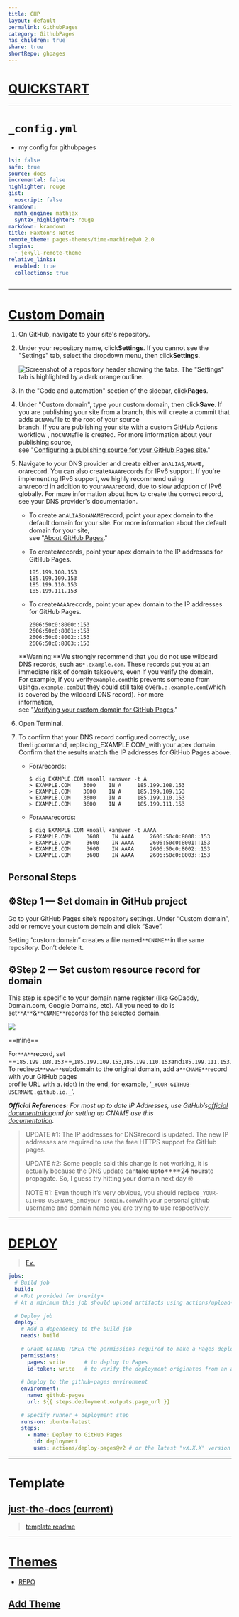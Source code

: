 ```yaml
---  
title: GHP  
layout: default  
permalink: GithubPages  
category: GithubPages  
has_children: true  
share: true    
shortRepo: ghpages       
---  
```

  
# [QUICKSTART](https://docs.github.com/en/pages/quickstart)  
  
___    
  
# `_config.yml`  
  
- my config for githubpages  
  
```yml    
lsi: false  
safe: true  
source: docs  
incremental: false  
highlighter: rouge  
gist:  
  noscript: false  
kramdown:  
  math_engine: mathjax  
  syntax_highlighter: rouge  
markdown: kramdown  
title: Paxton's Notes  
remote_theme: pages-themes/time-machine@v0.2.0  
plugins:  
  - jekyll-remote-theme  
relative_links:  
  enabled: true  
  collections: true  
  
```    
  
    
---    
  
# [Custom Domain](https://docs.github.com/en/pages/configuring-a-custom-domain-for-your-github-pages-site)  
  
1. On GitHub, navigate to your site's repository.  
  
2. Under your repository name, click**Settings**. If you cannot see the "Settings" tab, select the dropdown menu, then click**Settings**.  
  
   ![Screenshot of a repository header showing the tabs. The "Settings" tab is highlighted by a dark orange outline.](https://docs.github.com/assets/cb-28266/images/help/repository/repo-actions-settings.png)  
  
3. In the "Code and automation" section of the sidebar, click**Pages**.  
  
4. Under "Custom domain", type your custom domain, then click**Save**. If you are publishing your site from a branch, this will create a commit that adds a`CNAME`file to the root of your source  
   branch. If you are publishing your site with a custom GitHub Actions workflow , no`CNAME`file is created. For more information about your publishing source,  
   see "[Configuring a publishing source for your GitHub Pages site](https://docs.github.com/en/pages/getting-started-with-github-pages/configuring-a-publishing-source-for-your-github-pages-site)."  
  
5. Navigate to your DNS provider and create either an`ALIAS`,`ANAME`, or`A`record. You can also create`AAAA`records for IPv6 support. If you're implementing IPv6 support, we highly recommend using  
   an`A`record in addition to your`AAAA`record, due to slow adoption of IPv6 globally. For more information about how to create the correct record, see your DNS provider's documentation.  
  
    - To create an`ALIAS`or`ANAME`record, point your apex domain to the default domain for your site. For more information about the default domain for your site,  
      see "[About GitHub Pages](https://docs.github.com/en/pages/getting-started-with-github-pages/about-github-pages#types-of-github-pages-sites)."  
    - To create`A`records, point your apex domain to the IP addresses for GitHub Pages.  
  
        ```shell    
        185.199.108.153    
        185.199.109.153    
        185.199.110.153    
        185.199.111.153    
        ```    
  
    - To create`AAAA`records, point your apex domain to the IP addresses for GitHub Pages.  
  
        ```shell    
        2606:50c0:8000::153    
        2606:50c0:8001::153    
        2606:50c0:8002::153    
        2606:50c0:8003::153    
        ```    
  
   **Warning:**We strongly recommend that you do not use wildcard DNS records, such as`*.example.com`. These records put you at an immediate risk of domain takeovers, even if you verify the domain.  
   For example, if you verify`example.com`this prevents someone from using`a.example.com`but they could still take over`b.a.example.com`(which is covered by the wildcard DNS record). For more  
   information,  
   see "[Verifying your custom domain for GitHub Pages](https://docs.github.com/en/pages/configuring-a-custom-domain-for-your-github-pages-site/verifying-your-custom-domain-for-github-pages)."  
  
6. Open Terminal.  
  
7. To confirm that your DNS record configured correctly, use the`dig`command, replacing_EXAMPLE.COM_with your apex domain. Confirm that the results match the IP addresses for GitHub Pages above.  
  
    - For`A`records:  
  
        ```shell    
        $ dig EXAMPLE.COM +noall +answer -t A    
        > EXAMPLE.COM    3600    IN A     185.199.108.153    
        > EXAMPLE.COM    3600    IN A     185.199.109.153    
        > EXAMPLE.COM    3600    IN A     185.199.110.153    
        > EXAMPLE.COM    3600    IN A     185.199.111.153    
        ```    
  
    - For`AAAA`records:  
  
        ```shell    
        $ dig EXAMPLE.COM +noall +answer -t AAAA    
        > EXAMPLE.COM     3600    IN AAAA     2606:50c0:8000::153    
        > EXAMPLE.COM     3600    IN AAAA     2606:50c0:8001::153    
        > EXAMPLE.COM     3600    IN AAAA     2606:50c0:8002::153    
        > EXAMPLE.COM     3600    IN AAAA     2606:50c0:8003::153    
        ```    
  
## Personal Steps  
  
## ⚙️Step 1 — Set domain in GitHub project  
  
Go to your GitHub Pages site’s repository settings. Under “Custom domain”, add or remove your custom domain and click “Save”.  
  
Setting “custom domain” creates a file named`**CNAME**`in the same repository. Don’t delete it.  
  
## ⚙️Step 2 — Set custom resource record for domain  
  
This step is specific to your domain name register (like GoDaddy, Domain.com, Google Domains, etc). All you need to do is set`**A**`&`**CNAME**`records for the selected domain.  
  
![](https://miro.medium.com/v2/resize:fit:2000/1*lT1CCfb9jX74vGrsF5AoLA.png)  
  
==mine==  
  
For`**A**`record, set ==`185.199.108.153`==,`185.199.109.153`,`185.199.110.153`and`185.199.111.153`. To redirect`**www**`subdomain to the original domain, add a`**CNAME**`record with your GitHub pages  
profile URL with a`.`(dot) in the end, for example, ‘`_YOUR-GITHUB-USERNAME.github.io._`’.  
  
**_Official References_**_: For most up to date IP Addresses, use GitHub’s_[_official documentation_](https://help.github.com/articles/setting-up-an-apex-domain/)_and for setting up CNAME use this_[  
_documentation_](https://help.github.com/articles/setting-up-a-www-subdomain/)_._  
  
  
  
> UPDATE #1: The IP addresses for DNS`A`record is updated. The new IP addresses are required to use the free HTTPS support for GitHub pages.  
>  
> UPDATE #2: Some people said this change is not working, it is actually because the DNS update can**take upto****24 hours**to propagate. So, I guess try hitting your domain next day 🤓  
>  
> NOTE #1: Even though it’s very obvious, you should replace`_YOUR-GITHUB-USERNAME_`and`your-domain.com`with your personal github username and domain name you are trying to use respectively.  
  
---  
  
# [DEPLOY](https://github.com/actions/deploy-pages)  
> [Ex.](https://github.com/JamesIves/github-pages-deploy-action)  
  
```yaml  
jobs:  
  # Build job  
  build:  
  # <Not provided for brevity>  
  # At a minimum this job should upload artifacts using actions/upload-pages-artifact  
  
  # Deploy job  
  deploy:  
    # Add a dependency to the build job  
    needs: build  
  
    # Grant GITHUB_TOKEN the permissions required to make a Pages deployment  
    permissions:  
      pages: write      # to deploy to Pages  
      id-token: write   # to verify the deployment originates from an appropriate source  
  
    # Deploy to the github-pages environment  
    environment:  
      name: github-pages  
      url: ${{ steps.deployment.outputs.page_url }}  
  
    # Specify runner + deployment step  
    runs-on: ubuntu-latest  
    steps:  
      - name: Deploy to GitHub Pages  
        id: deployment  
        uses: actions/deploy-pages@v2 # or the latest "vX.X.X" version tag for this action  
```  
  
---  
  
# Template  
  
## [just-the-docs (current)](https://github.com/just-the-docs/just-the-docs)  
  
> [template readme](https://github.com/just-the-docs/just-the-docs-template/blob/main/README.md#hosting-your-docs-from-an-existing-project-repo)  
---    
  
# [Themes](https://pages.github.com/themes/)  
  
- [REPO](https://github.com/pages-themes)  
  
## [Add Theme](https://docs.github.com/en/pages/setting-up-a-github-pages-site-with-jekyll/adding-a-theme-to-your-github-pages-site-using-jekyll)    
    
